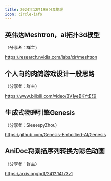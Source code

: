 ```yaml
---
title: 2024年12月19日分享整理
icon: circle-info
---
```


## 英伟达Meshtron，ai拓扑3d模型

（分享者：群主）

https://research.nvidia.com/labs/dir/meshtron

## 个人向的肉鸽游戏设计一般思路

（分享者：群主）

https://www.bilibili.com/video/BV1yeBKYtEZ9

## 生成式物理引擎Genesis

（分享者：SleeeepyZhou）

https://github.com/Genesis-Embodied-AI/Genesis

## AniDoc将素描序列转换为彩色动画

（分享者：群主）

https://arxiv.org/pdf/2412.14173v1

